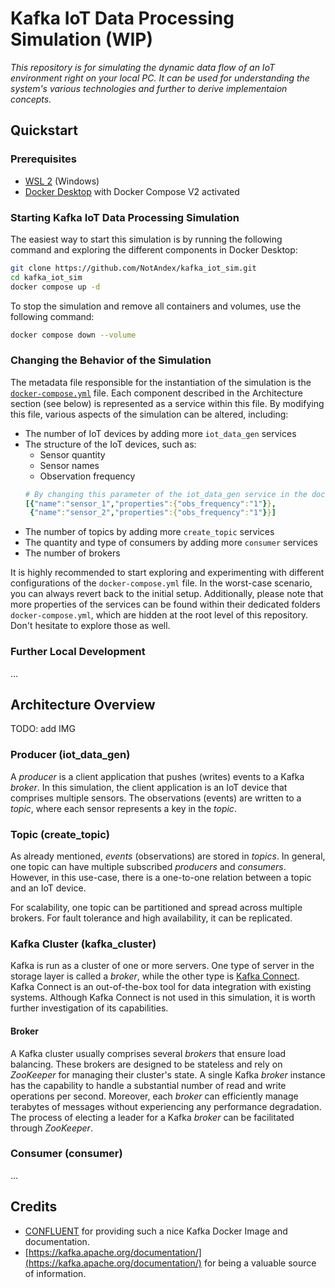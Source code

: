# Kafka IoT Data Processing Simulation (WIP)
*This repository is for simulating the dynamic data flow of an IoT environment right on your local PC. It can be used for understanding the system's various technologies and further to derive implementaion concepts.*

## Quickstart
### Prerequisites
* [WSL 2](https://learn.microsoft.com/en-us/windows/wsl/install) (Windows)
* [Docker Desktop](https://www.docker.com/get-started/) with Docker Compose V2 activated

### Starting Kafka IoT Data Processing Simulation
The easiest way to start this simulation is by running the following command and exploring the different components in Docker Desktop:
```Bash
git clone https://github.com/NotAndex/kafka_iot_sim.git
cd kafka_iot_sim
docker compose up -d
```
To stop the simulation and remove all containers and volumes, use the following command:
```Bash
docker compose down --volume 
```

### Changing the Behavior of the Simulation

The metadata file responsible for the instantiation of the simulation is the [`docker-compose.yml`](docker-compose.yml) file. Each component described in the Architecture section (see below) is represented as a service within this file. By modifying this file, various aspects of the simulation can be altered, including:

* The number of IoT devices by adding more `iot_data_gen` services
* The structure of the IoT devices, such as:
  * Sensor quantity
  * Sensor names
  * Observation frequency  
  ```yml
  # By changing this parameter of the iot_data_gen service in the docker-compose.yml
  [{"name":"sensor_1","properties":{"obs_frequency":"1"}},
   {"name":"sensor_2","properties":{"obs_frequency":"1"}}]
  ```
* The number of topics by adding more `create_topic` services
* The quantity and type of consumers by adding more `consumer` services
* The number of brokers

It is highly recommended to start exploring and experimenting with different configurations of the `docker-compose.yml` file. In the worst-case scenario, you can always revert back to the initial setup. Additionally, please note that more properties of the services can be found within their dedicated folders `docker-compose.yml`, which are hidden at the root level of this repository. Don't hesitate to explore those as well.

### Further Local Development
...

## Architecture Overview
TODO: add IMG

### Producer (iot_data_gen)
A *producer* is a client application that pushes (writes) events to a Kafka *broker*. In this simulation, the client application is an IoT device that comprises multiple sensors. The observations (events) are written to a *topic*, where each sensor represents a key in the *topic*.

### Topic (create_topic)
As already mentioned, *events* (observations) are stored in *topics*. In general, one topic can have multiple subscribed *producers* and *consumers*. However, in this use-case, there is a one-to-one relation between a topic and an IoT device.

For scalability, one topic can be partitioned and spread across multiple brokers. For fault tolerance and high availability, it can be replicated.

### Kafka Cluster (kafka_cluster)
Kafka is run as a cluster of one or more servers. One type of server in the storage layer is called a *broker*, while the other type is [Kafka Connect](https://kafka.apache.org/documentation/#connect). Kafka Connect is an out-of-the-box tool for data integration with existing systems. Although Kafka Connect is not used in this simulation, it is worth further investigation of its capabilities.

#### Broker
A Kafka cluster usually comprises several *brokers* that ensure load balancing. These brokers are designed to be stateless and rely on *ZooKeeper* for managing their cluster's state. A single Kafka *broker* instance has the capability to handle a substantial number of read and write operations per second. Moreover, each *broker* can efficiently manage terabytes of messages without experiencing any performance degradation. The process of electing a leader for a Kafka *broker* can be facilitated through *ZooKeeper*.

### Consumer (consumer)
...

## Credits
* [CONFLUENT](https://www.confluent.io/) for providing such a nice Kafka Docker Image and documentation.
* [https://kafka.apache.org/documentation/](https://kafka.apache.org/documentation/) for being a valuable source of information.


